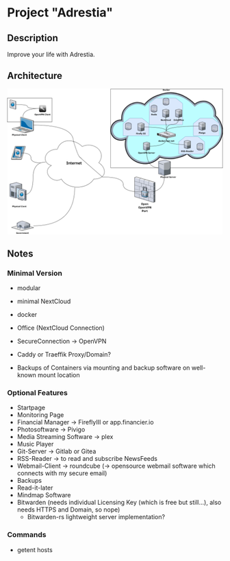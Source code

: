 # Project "Adrestia"

## Description
Improve your life with Adrestia.

## Architecture

![](./images/architecture.png)

## Notes

### Minimal Version
* modular
* minimal NextCloud
* docker
* Office (NextCloud Connection)
* SecureConnection -> OpenVPN

* Caddy or Traeffik Proxy/Domain?
* Backups of Containers via mounting and backup software on well-known mount location

### Optional Features
* Startpage
* Monitoring Page
* Financial Manager		    -> FireflyIII or app.financier.io
* Photosoftware			    -> Pivigo 
* Media Streaming Software	-> plex 
* Music Player
* Git-Server			    -> Gitlab or Gitea 
* RSS-Reader 			    -> to read and subscribe NewsFeeds
* Webmail-Client		    -> roundcube (-> opensource webmail software which connects with my secure email)
* Backups
* Read-it-later
* Mindmap Software
* Bitwarden (needs individual Licensing Key (which is free but still...), also needs HTTPS and Domain, so nope)
    * Bitwarden-rs lightweight server implementation?

### Commands

* getent hosts <domain>




